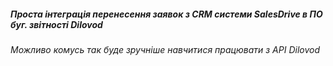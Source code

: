 <h5>Проста інтеграція перенесення заявок з CRM системи SalesDrive в ПО буг. звітності Dilovod</h5>
<h6>Можливо комусь так буде зручніше навчитися працювати з API Dilovod</h6>
